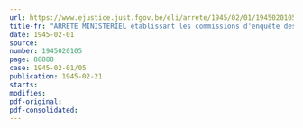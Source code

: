 ```yaml
---
url: https://www.ejustice.just.fgov.be/eli/arrete/1945/02/01/1945020105/justel
title-fr: "ARRETE MINISTERIEL établissant les commissions d'enquête des organismes créés sur la base de l'arrêté du 10 février 1941, dont la nullité a été constatée par l'arrêté-loi du 5 mai 1944"
date: 1945-02-01
source:
number: 1945020105
page: 88888
case: 1945-02-01/05
publication: 1945-02-21
starts:
modifies:
pdf-original:
pdf-consolidated:
---
```


